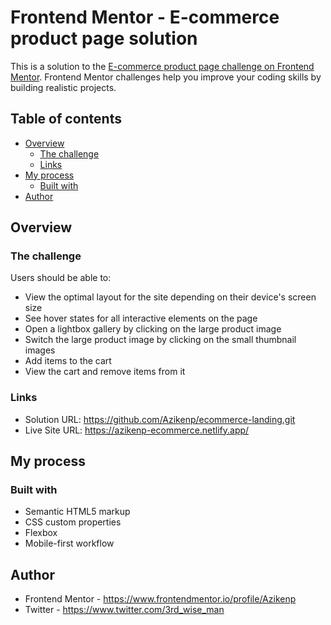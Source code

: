 # Frontend Mentor - E-commerce product page solution

This is a solution to the [E-commerce product page challenge on Frontend Mentor](https://www.frontendmentor.io/challenges/ecommerce-product-page-UPsZ9MJp6). Frontend Mentor challenges help you improve your coding skills by building realistic projects.

## Table of contents

- [Overview](#overview)
  - [The challenge](#the-challenge)
  - [Links](#links)
- [My process](#my-process)
  - [Built with](#built-with)
- [Author](#author)
## Overview

### The challenge

Users should be able to:

- View the optimal layout for the site depending on their device's screen size
- See hover states for all interactive elements on the page
- Open a lightbox gallery by clicking on the large product image
- Switch the large product image by clicking on the small thumbnail images
- Add items to the cart
- View the cart and remove items from it
### Links

- Solution URL: https://github.com/Azikenp/ecommerce-landing.git
- Live Site URL: https://azikenp-ecommerce.netlify.app/

## My process

### Built with

- Semantic HTML5 markup
- CSS custom properties
- Flexbox
- Mobile-first workflow

## Author
- Frontend Mentor - https://www.frontendmentor.io/profile/Azikenp
- Twitter - https://www.twitter.com/3rd_wise_man
